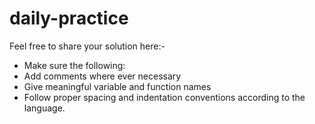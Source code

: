 # daily-practice

Feel free to share your solution here:-
- Make sure the following:
- Add comments where ever necessary
- Give meaningful variable and function names 
- Follow proper spacing and indentation conventions according to the language.
